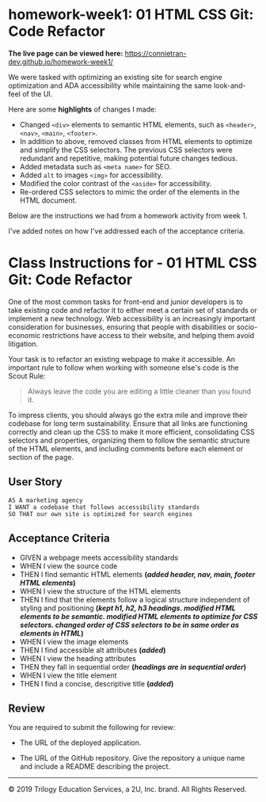 # homework-week1: 01 HTML CSS Git: Code Refactor

**The live page can be viewed here:** https://connietran-dev.github.io/homework-week1/


We were tasked with optimizing an existing site for search engine optimization and ADA accessibility while maintaining the same look-and-feel of the UI. 

Here are some **highlights** of changes I made:

* Changed `<div>` elements to semantic HTML elements, such as `<header>`, `<nav>`, `<main>`, `<footer>`.
* In addition to above, removed classes from HTML elements to optimize and simplify the CSS selectors. The previous CSS selectors were redundant and repetitive, making potential future changes tedious.
* Added metadata such as `<meta name>` for SEO.
* Added `alt` to images `<img>` for accessibility.
* Modified the color contrast of the `<aside>` for accessibility.
* Re-ordered CSS selectors to mimic the order of the elements in the HTML document.


Below are the instructions we had from a homework activity from week 1. 

I've added notes on how I've addressed each of the acceptance criteria.


# Class Instructions for - 01 HTML CSS Git: Code Refactor

One of the most common tasks for front-end and junior developers is to take existing code and refactor it to either meet a certain set of standards or implement a new technology. Web accessibility is an increasingly important consideration for businesses, ensuring that people with disabilities or socio-economic restrictions have access to their website, and helping them avoid litigation.

Your task is to refactor an existing webpage to make it accessible. An important rule to follow when working with someone else's code is the Scout Rule:

> Always leave the code you are editing a little cleaner than you found it.

To impress clients, you should always go the extra mile and improve their codebase for long term sustainability. Ensure that all links are functioning correctly and clean up the CSS to make it more efficient, consolidating CSS selectors and properties, organizing them to follow the semantic structure of the HTML elements, and including comments before each element or section of the page.

## User Story

```
AS A marketing agency
I WANT a codebase that follows accessibility standards
SO THAT our own site is optimized for search engines
```

## Acceptance Criteria


* GIVEN a webpage meets accessibility standards
* WHEN I view the source code
* THEN I find semantic HTML elements **(*added header, nav, main, footer HTML elements*)**
* WHEN I view the structure of the HTML elements
* THEN I find that the elements follow a logical structure independent of styling and positioning **(*kept h1, h2, h3 headings. modified HTML elements to be semantic. modified HTML elements to optimize for CSS selectors. changed order of CSS selectors to be in same order as elements in HTML*)**
* WHEN I view the image elements
* THEN I find accessible alt attributes **(*added*)**
* WHEN I view the heading attributes
* THEN they fall in sequential order **(*headings are in sequential order*)**
* WHEN I view the title element
* THEN I find a concise, descriptive title **(*added*)**

## Review

You are required to submit the following for review:

* The URL of the deployed application.

* The URL of the GitHub repository. Give the repository a unique name and include a README describing the project.

- - -
© 2019 Trilogy Education Services, a 2U, Inc. brand. All Rights Reserved.
